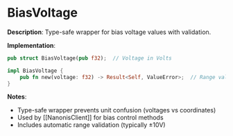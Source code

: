 # BiasVoltage

**Description**: Type-safe wrapper for bias voltage values with validation.

**Implementation**: 
```rust
pub struct BiasVoltage(pub f32);  // Voltage in Volts

impl BiasVoltage {
    pub fn new(voltage: f32) -> Result<Self, ValueError>;  // Range validation
}
```

**Notes**: 
- Type-safe wrapper prevents unit confusion (voltages vs coordinates)
- Used by [[NanonisClient]] for bias control methods
- Includes automatic range validation (typically ±10V)